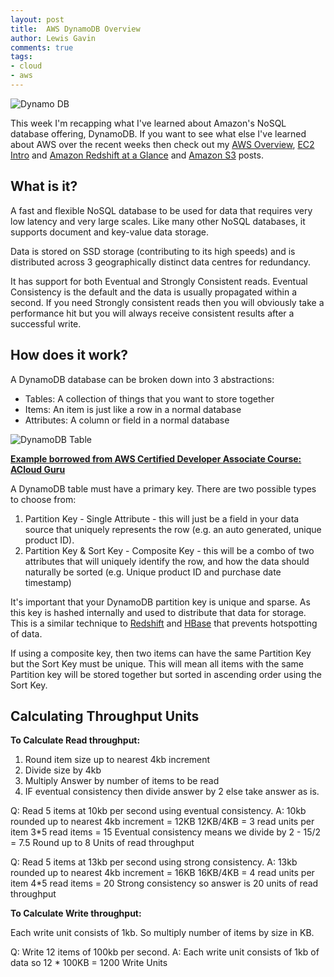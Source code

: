 ```yaml
--- 
layout: post 
title:  AWS DynamoDB Overview
author: Lewis Gavin 
comments: true 
tags: 
- cloud
- aws
---
```


![Dynamo DB](../images/dynamodb.jp2)

This week I'm recapping what I've learned about Amazon's NoSQL database offering, DynamoDB. If you want to see what else I've learned about AWS over the recent weeks then check out my [AWS Overview](http://www.lewisgavin.co.uk/AWSOverview), [EC2 Intro](http://www.lewisgavin.co.uk/AWS-EC2) and [Amazon Redshift at a Glance](http://www.lewisgavin.co.uk/Amazon-Redshift) and [Amazon S3](http://www.lewisgavin.co.uk/AWS-S3) posts.

## What is it?

A fast and flexible NoSQL database to be used for data that requires very low latency and very large scales. Like many other NoSQL databases, it supports document and key-value data storage. 

Data is stored on SSD storage (contributing to its high speeds) and is distributed across 3 geographically distinct data centres for redundancy.

It has support for both Eventual and Strongly Consistent reads. Eventual Consistency is the default and the data is usually propagated within a second. If you need Strongly consistent reads then you will obviously take a performance hit but you will always receive consistent results after a successful write.

## How does it work?

A DynamoDB database can be broken down into 3 abstractions:

- Tables: A collection of things that you want to store together
- Items: An item is just like a row in a normal database
- Attributes: A column or field in a normal database

![DynamoDB Table](../images/dynamotable.jp2)

[**Example borrowed from AWS Certified Developer Associate Course: ACloud Guru**](https://acloud.guru/learn/aws-certified-developer-associate)

A DynamoDB table must have a primary key. There are two possible types to choose from:

1. Partition Key - Single Attribute - this will just be a field in your data source that uniquely represents the row (e.g. an auto generated, unique product ID).
2. Partition Key & Sort Key - Composite Key - this will be a combo of two attributes that will uniquely identify the row, and how the data should naturally be sorted (e.g. Unique product ID and purchase date timestamp)

It's important that your DynamoDB partition key is unique and sparse. As this key is hashed internally and used to distribute that data for storage. This is a similar technique to [Redshift](http://www.lewisgavin.co.uk/Amazon-Redshift) and [HBase](http://www.lewisgavin.co.uk/HBase-Intro/) that prevents hotspotting of data.

If using a composite key, then two items can have the same Partition Key but the Sort Key must be unique. This will mean all items with the same Partition key will be stored together but sorted in ascending order using the Sort Key.

## Calculating Throughput Units

**To Calculate Read throughput:**
1. Round item size up to nearest 4kb increment
2. Divide size by 4kb
3. Multiply Answer by number of items to be read
4. IF eventual consistency then divide answer by 2 else take answer as is.

Q: Read 5 items at 10kb per second using eventual consistency.
A: 10kb rounded up to nearest 4kb increment = 12KB
12KB/4KB = 3 read units per item
3*5 read items = 15
Eventual consistency means we divide by 2 - 15/2 = 7.5
Round up to 8 Units of read throughput

Q: Read 5 items at 13kb per second using strong consistency.
A: 13kb rounded up to nearest 4kb increment = 16KB
16KB/4KB = 4 read units per item
4*5 read items = 20
Strong consistency so answer is 20 units of read throughput

**To Calculate Write throughput:**

Each write unit consists of 1kb. So multiply number of items by size in KB.

Q: Write 12 items of 100kb per second.
A: Each write unit consists of 1kb of data so
12 * 100KB = 1200 Write Units


